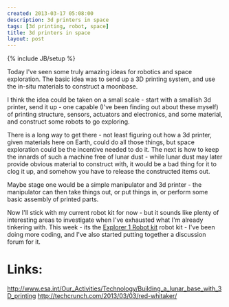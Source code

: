 ```yaml
---
created: 2013-03-17 05:08:00
description: 3d printers in space
tags: [3d printing, robot, space]
title: 3d printers in space
layout: post
---
```

{% include JB/setup %}

Today I've seen some truly amazing ideas for robotics and space exploration. The basic idea was to send up a 3D printing system, and use the in-situ materials to construct a moonbase.

I think the idea could be taken on a small scale - start with a smallish 3d printer, send it up - one capable (I've been finding out about these myself) of printing structure, sensors, actuators and electronics, and some material, and construct some robots to go exploring.

There is a long way to get there - not least figuring out how a 3d printer, given materials here on Earth, could do all those things, but space exploration could be the incentive needed to do it. The next is how to keep the innards of such a machine free of lunar dust - while lunar dust may later provide obvious material to construct with, it would be a bad thing for it to clog it up, and somehow you have to release the constructed items out.

Maybe stage one would be a simple manipulator and 3d printer - the manipulator can then take things out, or put things in, or perform some basic assembly of printed parts.

Now I'll stick with my current robot kit for now - but it sounds like plenty of interesting areas to investigate when I've exhausted what I'm already tinkering with. This week - its the
[Explorer 1 Robot kit](/products/orion-explorer-1-robot-kit.html) robot kit - I've been doing more coding, and I've also started putting together a discussion forum for it.

# Links:

<http://www.esa.int/Our_Activities/Technology/Building_a_lunar_base_with_3D_printing>
<http://techcrunch.com/2013/03/03/red-whitaker/>
 